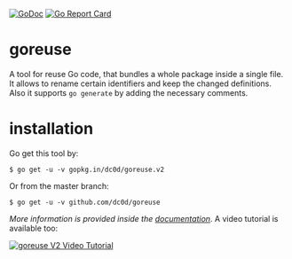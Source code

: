 [![GoDoc](https://godoc.org/github.com/dc0d/goreuse?status.svg)](https://godoc.org/github.com/dc0d/goreuse)
[![Go Report Card](https://goreportcard.com/badge/github.com/dc0d/goreuse)](https://goreportcard.com/report/github.com/dc0d/goreuse)
<br/>
# goreuse
A tool for reuse Go code, that bundles a whole package inside a single file. It allows to rename certain identifiers and keep the changed definitions. Also it supports `go generate` by adding the necessary comments.

# installation

Go get this tool by:

```
$ go get -u -v gopkg.in/dc0d/goreuse.v2
```

Or from the master branch:

```
$ go get -u -v github.com/dc0d/goreuse
```

_More information is provided inside the [documentation](https://godoc.org/github.com/dc0d/goreuse)_. A video tutorial is available too:

[![goreuse V2 Video Tutorial](https://img.youtube.com/vi/Dw7gSWM0Wb0/0.jpg)](https://www.youtube.com/watch?v=Dw7gSWM0Wb0&feature=youtu.be)